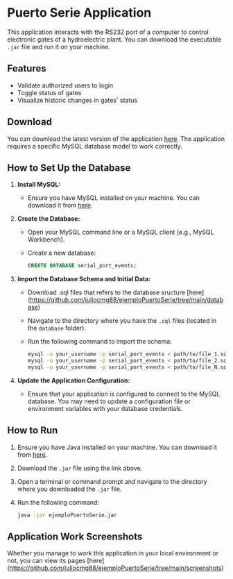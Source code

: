 # Puerto Serie Application

This application interacts with the RS232 port of a computer to control electronic gates of a hydroelectric plant. You can download the executable `.jar` file and run it on your machine.

## Features

- Validate authorized users to login
- Toggle status of gates
- Visualize historic changes in gates' status

## Download

You can download the latest version of the application [here](https://github.com/juliocmg88/ejemploPuertoSerie/tree/main/dist/ejemploPuertoSerie.jar).
The application requires a specific MySQL database model to work correctly.

## How to Set Up the Database

1. **Install MySQL:**
   - Ensure you have MySQL installed on your machine. You can download it from [here](https://dev.mysql.com/downloads/mysql/).

2. **Create the Database:**
   - Open your MySQL command line or a MySQL client (e.g., MySQL Workbench).
   - Create a new database:

     ```sql
     CREATE DATABASE serial_port_events;
     ```

3. **Import the Database Schema and Initial Data:**
   - Download .sql files that refers to the database sructure [here] (https://github.com/juliocmg88/ejemploPuertoSerie/tree/main/database)
   - Navigate to the directory where you have the `.sql` files (located in the `database` folder).
   - Run the following command to import the schema:

     ```sh
     mysql -u your_username -p serial_port_events < path/to/file_1.sql
     mysql -u your_username -p serial_port_events < path/to/file_2.sql
     mysql -u your_username -p serial_port_events < path/to/file_N.sql
     ```

4. **Update the Application Configuration:**
   - Ensure that your application is configured to connect to the MySQL database. You may need to update a configuration file or environment variables with your database credentials.



## How to Run

1. Ensure you have Java installed on your machine. You can download it from [here](https://www.java.com/en/download/).
2. Download the `.jar` file using the link above.
3. Open a terminal or command prompt and navigate to the directory where you downloaded the `.jar` file.
4. Run the following command:

   ```sh
   java -jar ejemploPuertoSerie.jar
   ```

## Application Work Screenshots
Whether you manage to work this application in your local environment or not, you can view its pages [here] (https://github.com/juliocmg88/ejemploPuertoSerie/tree/main/screenshots)